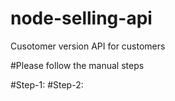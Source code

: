 # node-selling-api

Cusotomer version
API for customers

#Please follow the manual steps

#Step-1:
#Step-2:
